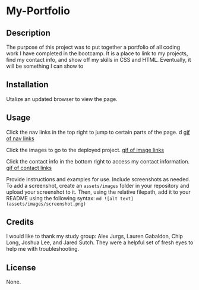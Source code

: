 # My-Portfolio

## Description

The purpose of this project was to put together a portfolio of all coding work I have completed in the bootcamp. It is a place to link to my projects, find my contact info, and show off my skills in CSS and HTML. Eventually, it will be something I can show to

## Installation

Utalize an updated browser to view the page.

## Usage

Click the nav links in the top right to jump to certain parts of the page. d
[gif of nav links](./assets/images/Nav-links.gif)

Click the images to go to the deployed project.
[gif of image links](./assets/images/image-links.gif)

Click the contact info in the bottom right to access my contact information.
[gif of contact links](./assets/images/contact-links.gif)

Provide instructions and examples for use. Include screenshots as needed.
To add a screenshot, create an `assets/images` folder in your repository and upload your screenshot to it. Then, using the relative filepath, add it to your README using the following syntax:
`md ![alt text](assets/images/screenshot.png) `

## Credits

I would like to thank my study group: Alex Jurgs, Lauren Gabaldon, Chip Long, Joshua Lee, and Jared Sutch. They were a helpful set of fresh eyes to help me with troubleshooting.

## License

None.
